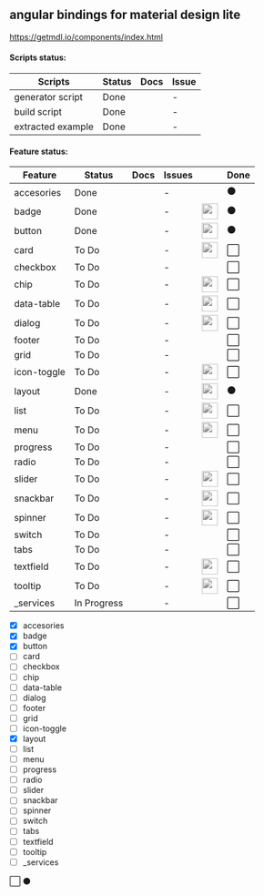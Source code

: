 ## angular bindings for material design lite
https://getmdl.io/components/index.html

#### Scripts status:

| Scripts          | Status                              | Docs         | Issue          |
|------------------|-------------------------------------|--------------|----------------|
| generator script |                             Done    |              |              - |
| build script     |                             Done    |              |              - |
| extracted example|                             Done    |              |              - |


#### Feature status:
| Feature          | Status      | Docs  | Issues |                                                                                                     |  Done                |
|------------------|-------------|-------|--------|-----------------------------------------------------------------------------------------------------|----------------------|
| accesories       |      Done   |       |      - |                                                                                                     | :black_circle:       |
| badge            |      Done   |       |      - |<img src="https://getmdl.io/assets/comp_badges.png" width="28" style="filter: grayscale(100%);">     | :black_circle:       |
| button           |      Done   |       |      - |<img src="https://getmdl.io/assets/comp_buttons.png" width="28" style="filter: grayscale(100%);">    | :black_circle:       |
| card             |     To Do   |       |      - |<img src="https://getmdl.io/assets/comp_cards.png" width="28" style="filter: grayscale(100%);">      | :white_large_square: |
| checkbox         |     To Do   |       |      - |                                                                                                     | :white_large_square: |
| chip             |     To Do   |       |      - |<img src="https://getmdl.io/assets/comp_chips.png" width="28" style="filter: grayscale(100%);">      | :white_large_square: |
| data-table       |     To Do   |       |      - |<img src="https://getmdl.io/assets/comp_tables.png" width="28" style="filter: grayscale(100%);">     | :white_large_square: |
| dialog           |     To Do   |       |      - |<img src="https://getmdl.io/assets/comp_dialog.png" width="28" style="filter: grayscale(100%);">     | :white_large_square: |
| footer           |     To Do   |       |      - |                                                                                                     | :white_large_square: |
| grid             |     To Do   |       |      - |                                                                                                     | :white_large_square: |
| icon-toggle      |     To Do   |       |      - |<img src="https://getmdl.io/assets/comp_toggles.png" width="28" style="filter: grayscale(100%);">    | :white_large_square: |
| layout           |      Done   |       |      - |<img src="https://getmdl.io/assets/comp_layout.png" width="28" style="filter: grayscale(100%);">     | :black_circle:       |
| list             |     To Do   |       |      - |<img src="https://getmdl.io/assets/comp_lists.png" width="28" style="filter: grayscale(100%);">      | :white_large_square: |
| menu             |     To Do   |       |      - |<img src="https://getmdl.io/assets/comp_menus.png" width="28" style="filter: grayscale(100%);">      | :white_large_square: |
| progress         |     To Do   |       |      - |                                                                                                     | :white_large_square: |
| radio            |     To Do   |       |      - |                                                                                                     | :white_large_square: |
| slider           |     To Do   |       |      - |<img src="https://getmdl.io/assets/comp_sliders.png" width="28" style="filter: grayscale(100%);">    | :white_large_square: |
| snackbar         |     To Do   |       |      - |<img src="https://getmdl.io/assets/comp_snackbar.png" width="28" style="filter: grayscale(100%);">   | :white_large_square: |
| spinner          |     To Do   |       |      - |<img src="https://getmdl.io/assets/comp_loading.png" width="28" style="filter: grayscale(100%);">    | :white_large_square: |
| switch           |     To Do   |       |      - |                                                                                                     | :white_large_square: |
| tabs             |     To Do   |       |      - |                                                                                                     | :white_large_square: |
| textfield        |     To Do   |       |      - |<img src="https://getmdl.io/assets/comp_textfields.png" width="28" style="filter: grayscale(100%);"> | :white_large_square: |
| tooltip          |     To Do   |       |      - |<img src="https://getmdl.io/assets/comp_tooltips.png" width="28" style="filter: grayscale(100%);">   | :white_large_square: |
| _services        | In Progress |       |      - |                                                                                                     | :white_large_square: |
                                 

- [x] accesories 
- [x] badge      
- [x] button     
- [ ] card       
- [ ] checkbox   
- [ ] chip       
- [ ] data-table 
- [ ] dialog     
- [ ] footer     
- [ ] grid       
- [ ] icon-toggle
- [x] layout     
- [ ] list       
- [ ] menu       
- [ ] progress   
- [ ] radio      
- [ ] slider     
- [ ] snackbar   
- [ ] spinner    
- [ ] switch     
- [ ] tabs       
- [ ] textfield  
- [ ] tooltip    
- [ ] _services  

 :white_large_square: 
 :black_circle:       







